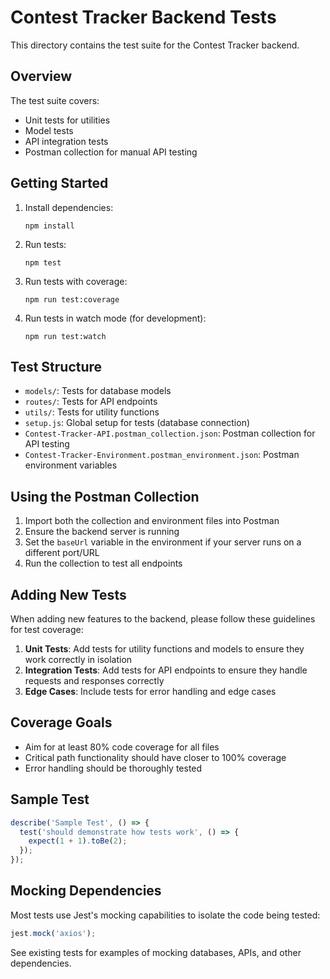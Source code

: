 # Contest Tracker Backend Tests

This directory contains the test suite for the Contest Tracker backend.

## Overview

The test suite covers:
- Unit tests for utilities
- Model tests
- API integration tests
- Postman collection for manual API testing

## Getting Started

1. Install dependencies:
   ```
   npm install
   ```

2. Run tests:
   ```
   npm test
   ```

3. Run tests with coverage:
   ```
   npm run test:coverage
   ```

4. Run tests in watch mode (for development):
   ```
   npm run test:watch
   ```

## Test Structure

- `models/`: Tests for database models
- `routes/`: Tests for API endpoints
- `utils/`: Tests for utility functions
- `setup.js`: Global setup for tests (database connection)
- `Contest-Tracker-API.postman_collection.json`: Postman collection for API testing
- `Contest-Tracker-Environment.postman_environment.json`: Postman environment variables

## Using the Postman Collection

1. Import both the collection and environment files into Postman
2. Ensure the backend server is running
3. Set the `baseUrl` variable in the environment if your server runs on a different port/URL
4. Run the collection to test all endpoints

## Adding New Tests

When adding new features to the backend, please follow these guidelines for test coverage:

1. **Unit Tests**: Add tests for utility functions and models to ensure they work correctly in isolation
2. **Integration Tests**: Add tests for API endpoints to ensure they handle requests and responses correctly
3. **Edge Cases**: Include tests for error handling and edge cases

## Coverage Goals

- Aim for at least 80% code coverage for all files
- Critical path functionality should have closer to 100% coverage
- Error handling should be thoroughly tested

## Sample Test

```javascript
describe('Sample Test', () => {
  test('should demonstrate how tests work', () => {
    expect(1 + 1).toBe(2);
  });
});
```

## Mocking Dependencies

Most tests use Jest's mocking capabilities to isolate the code being tested:

```javascript
jest.mock('axios');
```

See existing tests for examples of mocking databases, APIs, and other dependencies. 